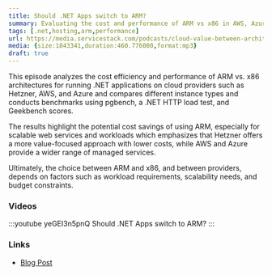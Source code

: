 ```yaml
---
title: Should .NET Apps switch to ARM?
summary: Evaluating the cost and performance of ARM vs x86 in AWS, Azure, and Hetzner
tags: [.net,hosting,arm,performance]
url: https://media.servicestack.com/podcasts/cloud-value-between-architectures.mp3
media: {size:1843341,duration:460.776000,format:mp3}
draft: true
---
```


This episode analyzes the cost efficiency and performance of ARM vs. x86 architectures for 
running .NET applications on cloud providers such as Hetzner, AWS, and Azure and compares 
different instance types and conducts benchmarks using pgbench, a .NET HTTP load test, 
and Geekbench scores. 

The results highlight the potential cost savings of using ARM, especially for scalable 
web services and workloads which emphasizes that Hetzner offers a more value-focused 
approach with lower costs, while AWS and Azure provide a wider range of managed services. 

Ultimately, the choice between ARM and x86, and between providers, depends on factors 
such as workload requirements, scalability needs, and budget constraints.

### Videos

:::youtube yeGEI3n5pnQ
Should .NET Apps switch to ARM?
:::

### Links

- [Blog Post](/posts/cloud-value-between-architectures)
